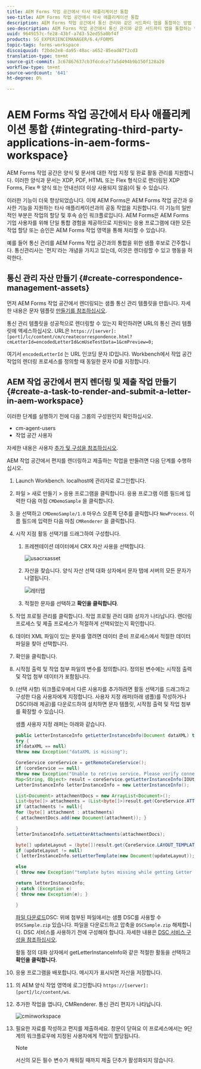 ```yaml
---
title: AEM Forms 작업 공간에서 타사 애플리케이션 통합
seo-title: AEM Forms 작업 공간에서 타사 애플리케이션 통합
description: AEM Forms 작업 공간에서 통신 관리와 같은 서드파티 앱을 통합하는 방법
seo-description: AEM Forms 작업 공간에서 통신 관리와 같은 서드파티 앱을 통합하는 방법
uuid: 9649157c-fe28-43bf-a7d3-52ed55a0bf4f
products: SG_EXPERIENCEMANAGER/6.4/FORMS
topic-tags: forms-workspace
discoiquuid: f2bde2e8-da95-48ac-a652-85ead87f2cd3
translation-type: tm+mt
source-git-commit: 3c67867637cb3fdcdce77a5d494b9b150f128a20
workflow-type: tm+mt
source-wordcount: '641'
ht-degree: 0%

---
```



# AEM Forms 작업 공간에서 타사 애플리케이션 통합 {#integrating-third-party-applications-in-aem-forms-workspace}

AEM Forms 작업 공간은 양식 및 문서에 대한 작업 지정 및 완료 활동 관리를 지원합니다. 이러한 양식과 문서는 XDP, PDF, HTML 또는 Flex 형식으로 렌더링된 XDP Forms, Flex ® 양식 또는 안내선(더 이상 사용되지 않음)이 될 수 있습니다.

이러한 기능이 더욱 향상되었습니다. 이제 AEM Forms은 AEM Forms 작업 공간과 유사한 기능을 지원하는 타사 애플리케이션과의 공동 작업을 지원합니다. 이 기능의 일반적인 부분은 작업의 할당 및 후속 승인 워크플로입니다. AEM Forms은 AEM Forms 기업 사용자를 위해 단일 통합 경험을 제공하므로 지원되는 응용 프로그램에 대한 모든 작업 할당 또는 승인은 AEM Forms 작업 영역을 통해 처리할 수 있습니다.

예를 들어 통신 관리를 AEM Forms 작업 공간과의 통합을 위한 샘플 후보로 간주합니다. 통신관리사는 &#39;편지&#39;라는 개념을 가지고 있는데, 이것은 렌더링할 수 있고 행동을 허락한다.

## 통신 관리 자산 만들기 {#create-correspondence-management-assets}

먼저 AEM Forms 작업 공간에서 렌더링되는 샘플 통신 관리 템플릿을 만듭니다. 자세한 내용은 문자 템플릿 [만들기를 참조하십시오](/help/forms/using/create-letter.md).

통신 관리 템플릿을 성공적으로 렌더링할 수 있는지 확인하려면 URL의 통신 관리 템플릿에 액세스하십시오. URL은 `https://[server]:[port]/lc/content/cm/createcorrespondence.html?cmLetterId=encodedLetterId&cmUseTestData=1&cmPreview=0;`

여기서 `encodedLetterId` 는 URL 인코딩 문자 ID입니다. Workbench에서 작업 공간 작업의 렌더링 프로세스를 정의할 때 동일한 문자 ID를 지정합니다.

## AEM 작업 공간에서 편지 렌더링 및 제출 작업 만들기 {#create-a-task-to-render-and-submit-a-letter-in-aem-workspace}

이러한 단계를 실행하기 전에 다음 그룹의 구성원인지 확인하십시오.

* cm-agent-users
* 작업 공간 사용자

자세한 내용은 사용자 [추가 및 구성을 참조하십시오](/help/forms/using/admin-help/adding-configuring-users.md).

AEM 작업 공간에서 편지를 렌더링하고 제출하는 작업을 만들려면 다음 단계를 수행하십시오.

1. Launch Workbench. localhost에 관리자로 로그인합니다.
1. 파일 > 새로 만들기 > 응용 프로그램을 클릭합니다. 응용 프로그램 이름 필드에 입력한 다음 마침 `CMDemoSample` 을 클릭합니다.
1. 을 선택하고 `CMDemoSample/1.0` 마우스 오른쪽 단추를 클릭합니다 `NewProcess`. 이름 필드에 입력한 다음 마침 `CMRenderer` 을 클릭합니다.
1. 시작 지점 활동 선택기를 드래그하여 구성합니다.

   1. 프레젠테이션 데이터에서 CRX 자산 사용을 선택합니다.

      ![usacrxasset](assets/useacrxasset.png)

   1. 자산을 찾습니다. 양식 자산 선택 대화 상자에서 문자 탭에 서버의 모든 문자가 나열됩니다.

      ![레터탭](assets/lettertab.png)

   1. 적절한 문자를 선택하고 **확인을 클릭합니다**.

1. 작업 프로필 관리를 클릭합니다. 작업 프로필 관리 대화 상자가 나타납니다. 렌더링 프로세스 및 제출 프로세스가 적절하게 선택되었는지 확인합니다.
1. 데이터 XML 파일이 있는 문자를 열려면 데이터 준비 프로세스에서 적절한 데이터 파일을 찾아 선택합니다.
1. 확인을 클릭합니다.
1. 시작점 출력 및 작업 첨부 파일의 변수를 정의합니다. 정의된 변수에는 시작점 출력 및 작업 첨부 데이터가 포함됩니다.
1. (선택 사항) 워크플로우에서 다른 사용자를 추가하려면 활동 선택기를 드래그하고 구성한 다음 사용자에게 지정합니다. 사용자 지정 래퍼(아래 샘플)를 작성하거나 DSC(아래 제공)를 다운로드하여 설치하면 문자 템플릿, 시작점 출력 및 작업 첨부를 확장할 수 있습니다.

   샘플 사용자 지정 래퍼는 아래와 같습니다.

   ```java
   public LetterInstanceInfo getLetterInstanceInfo(Document dataXML) throws Exception {
   try {
   if(dataXML == null)
   throw new Exception("dataXML is missing");
   
   CoreService coreService = getRemoteCoreService();
   if (coreService == null)
   throw new Exception("Unable to retrive service. Please verify connection details.");
   Map<String, Object> result = coreService.getLetterInstanceInfo(IOUtils.toString(dataXML.getInputStream(), "UTF-8"));
   LetterInstanceInfo letterInstanceInfo = new LetterInstanceInfo();
   
   List<Document> attachmentDocs = new ArrayList<Document>();
   List<byte[]> attachments = (List<byte[]>)result.get(CoreService.ATTACHMENT_KEY);
   if (attachments != null){
   for (byte[] attachment : attachments)
   { attachmentDocs.add(new Document(attachment)); }
   
   }
   letterInstanceInfo.setLetterAttachments(attachmentDocs);
   
   byte[] updateLayout = (byte[])result.get(CoreService.LAYOUT_TEMPLATE_KEY);
   if (updateLayout != null)
   { letterInstanceInfo.setLetterTemplate(new Document(updateLayout)); }
   
   else
   { throw new Exception("template bytes missing while getting Letter instance Info."); }
   
   return letterInstanceInfo;
   } catch (Exception e)
   { throw new Exception(e); }
   
   }
   ```

   [파일 다운로드](assets/dscsample.zip)DSC: 위에 첨부된 파일에서는 샘플 DSC를 사용할 수 `DSCSample.zip` 있습니다. 파일을 다운로드하고 압축을 `DSCSample.zip` 해제합니다. DSC 서비스를 사용하기 전에 구성해야 합니다. 자세한 내용은 [DSC 서비스 구성을 참조하십시오](/help/forms/using/add-action-button-in-create-correspondence-ui.md#p-configure-the-dsc-service-p).

   활동 정의 대화 상자에서 getLetterInstanceInfo와 같은 적절한 활동을 선택하고 **확인을 클릭합니다**.

1. 응용 프로그램을 배포합니다. 메시지가 표시되면 자산을 저장합니다.
1. 의 AEM 양식 작업 영역에 로그인합니다 `https://[server]:[port]/lc/content/ws`.
1. 추가한 작업을 엽니다, CMRenderer. 통신 관리 편지가 나타납니다.

   ![cminworkspace](assets/cminworkspace.png)

1. 필요한 자료를 작성하고 편지를 제출하세요. 창문이 닫혀요 이 프로세스에서는 9단계의 워크플로우에 지정된 사용자에게 작업이 할당됩니다.

   >[!NOTE]
   >
   >서신의 모든 필수 변수가 채워질 때까지 제출 단추가 활성화되지 않습니다.

